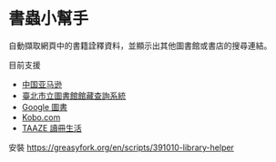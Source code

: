 # 書蟲小幫手

自動擷取網頁中的書籍詮釋資料，並顯示出其他圖書館或書店的搜尋連結。

目前支援

- [中国亚马逊](https://www.amazon.cn/)
- [臺北市立圖書館館藏查詢系統](http://book.tpml.edu.tw/webpac/webpacIndex.jsp)
- [Google 圖書](https://books.google.com.tw/)
- [Kobo.com](https://www.kobo.com/tw/zh)
- [TAAZE 讀冊生活](https://www.taaze.tw/index.html)

安裝 https://greasyfork.org/en/scripts/391010-library-helper
